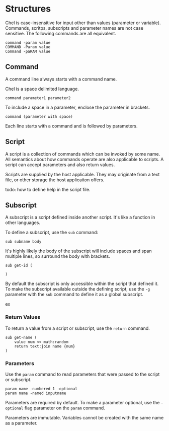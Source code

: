 # Structures #

Chel is case-insensitive for input other than values (parameter or variable). Commands, scritps, subscripts and parameter names are not case sensitive. The following commands are all equivalent.

    command -param value
    COMMAND -Param value
    Command -paRAM value

## Command ##

A command line always starts with a command name.

Chel is a space delimited language.

    command parameter1 parameter2

To include a space in a parameter, enclose the parameter in brackets.

    command (parameter with space)

Each line starts with a command and is followed by parameters.

## Script ##

A script is a collection of commands which can be invoked by some name. All semantics about how commands operate are also applicable to scripts. A script can accept parameters and also return values.

Scripts are supplied by the host applicable. They may originate from a text file, or other storage the host applicaiton offers.

todo: how to define help in the script file.

## Subscript ##

A subscript is a script defined inside another script. It's like a function in other languages.

To define a subscript, use the `sub` command:

    sub subname body

It's highly likely the body of the subscript will include spaces and span multiple lines, so surround the body with brackets.

    sub get-id (

    )

By default the subscript is only accessible within the script that defined it. To make the subscript available outside the defining script, use the `-g` parameter with the `sub` command to define it as a global subscript.

ex

### Return Values ###

To return a value from a script or subscript, use the `return` command.

    sub get-name (
        value num << math:random
        return text:join name {num}
    )

### Parameters ###

Use the `param` command to read parameters that were passed to the script or subscript.

    param name -numbered 1 -optional
    param name -named inputname

Parameters are required by default. To make a parameter optional, use the `-optional` flag parameter on the `param` command.

Parameters are immutable. Variables cannot be created with the same name as a parameter.
